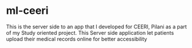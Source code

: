 # ml-ceeri

This is the server side to an app that I developed for CEERI, Pilani as a part of my Study oriented project. This Server side application let patients upload their medical records online for better accessibility
